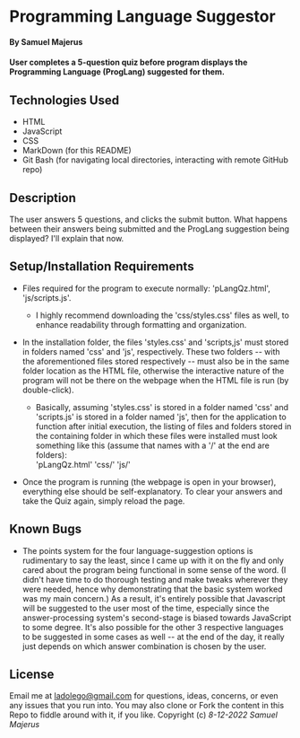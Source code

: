 # Programming Language Suggestor 

#### By Samuel Majerus

#### User completes a 5-question quiz before program displays the Programming Language (ProgLang) suggested for them. 

## Technologies Used

* HTML
* JavaScript
* CSS
* MarkDown (for this README) 
* Git Bash (for navigating local directories, interacting with remote GitHub repo)

## Description
The user answers 5 questions, and clicks the submit button. What happens between their answers being submitted and the ProgLang suggestion being displayed? I'll explain that now. 



## Setup/Installation Requirements

* Files required for the program to execute normally: 'pLangQz.html', 'js/scripts.js'. 
  * I highly recommend downloading the 'css/styles.css' files as well, to enhance readability through formatting and organization.   
* In the installation folder, the files 'styles.css' and 'scripts,js' must stored in folders named 'css' and 'js', respectively. These two folders -- with the aforementioned files stored respectively -- must also be in the same folder location as the HTML file, otherwise the interactive nature of the program will not be there on the webpage when the HTML file is run (by double-click). 
  * Basically, assuming 'styles.css' is stored in a folder named 'css' and  'scripts.js' is stored in a folder named 'js', then for the application to function after initial execution, the listing of files and folders stored in the containing folder in which these files were installed must look something like this (assume that names with a '/' at the end are folders):  
    'pLangQz.html'    'css/'    'js/'  

* Once the program is running (the webpage is open in your browser), everything else should be self-explanatory.  To clear your answers and take the Quiz again, simply reload the page. 


## Known Bugs

* The points system for the four language-suggestion options is rudimentary to say the least, since I came up with it on the fly and only cared about the program being functional in some sense of the word.  (I didn't have time to do thorough testing and make tweaks wherever they were needed, hence why demonstrating that the basic system worked was my main concern.)
As a result, it's entirely possible that Javascript will be suggested to the user most of the time, especially since the answer-processing system's second-stage is biased towards JavaScript to some degree. It's also possible for the other 3 respective languages to be suggested in some cases as well --  at the end of the day, it really just depends on which answer combination is chosen by the user. 

## License

Email me at ladolego@gmail.com for questions, ideas, concerns, or even any issues that you run into.  You may also clone or Fork the content in this Repo to fiddle around with it, if you like. 
Copyright (c) _8-12-2022_ _Samuel Majerus_

